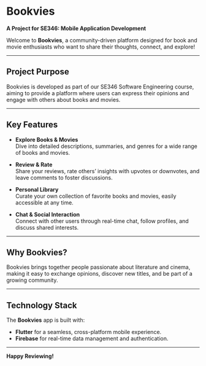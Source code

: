 # Bookvies

**A Project for SE346: Mobile Application Development**

Welcome to **Bookvies**, a community-driven platform designed for book and movie enthusiasts who want to share their thoughts, connect, and explore!

---

## Project Purpose

Bookvies is developed as part of our SE346 Software Engineering course, aiming to provide a platform where users can express their opinions and engage with others about books and movies.

---

## Key Features

- **Explore Books & Movies**  
  Dive into detailed descriptions, summaries, and genres for a wide range of books and movies.

- **Review & Rate**  
  Share your reviews, rate others’ insights with upvotes or downvotes, and leave comments to foster discussions.

- **Personal Library**  
  Curate your own collection of favorite books and movies, easily accessible at any time.

- **Chat & Social Interaction**  
  Connect with other users through real-time chat, follow profiles, and discuss shared interests.

---

## Why Bookvies?

Bookvies brings together people passionate about literature and cinema, making it easy to exchange opinions, discover new titles, and be part of a growing community.

---

## Technology Stack

The **Bookvies** app is built with:
- **Flutter** for a seamless, cross-platform mobile experience.
- **Firebase** for real-time data management and authentication.

---

**Happy Reviewing!**
